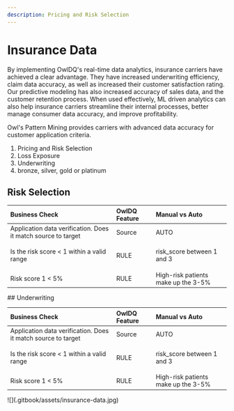 ```yaml
---
description: Pricing and Risk Selection
---
```


# Insurance Data

By implementing OwlDQ's real-time data analytics, insurance carriers have achieved a clear advantage. They have increased underwriting efficiency, claim data accuracy, as well as increased their customer satisfaction rating. Our predictive modeling has also increased accuracy of sales data, and the customer retention process.  When used effectively, ML driven analytics can also help insurance carriers streamline their internal processes, better manage consumer data accuracy, and improve profitability. 

Owl's Pattern Mining provides carriers with advanced data accuracy for customer application criteria.

1. Pricing and Risk Selection
2. Loss Exposure
3. Underwriting
4.  bronze, silver, gold or platinum

## Risk Selection

<table>
  <thead>
    <tr>
      <th style="text-align:left">Business Check</th>
      <th style="text-align:left">OwlDQ Feature</th>
      <th style="text-align:left">Manual vs Auto</th>
    </tr>
  </thead>
  <tbody>
    <tr>
      <td style="text-align:left">Application data verification. Does it match source to target</td>
      <td
      style="text-align:left">Source</td>
        <td style="text-align:left">AUTO</td>
    </tr>
    <tr>
      <td style="text-align:left">
        <p>Is the risk score &lt; 1 within a valid range</p>
        <p></p>
      </td>
      <td style="text-align:left">RULE</td>
      <td style="text-align:left">risk_score between 1 and 3</td>
    </tr>
    <tr>
      <td style="text-align:left">Risk score 1 &lt; 5%</td>
      <td style="text-align:left">RULE</td>
      <td style="text-align:left">High-risk patients make up the 3-5%</td>
    </tr>
  </tbody>
</table>## Underwriting

<table>
  <thead>
    <tr>
      <th style="text-align:left">Business Check</th>
      <th style="text-align:left">OwlDQ Feature</th>
      <th style="text-align:left">Manual vs Auto</th>
    </tr>
  </thead>
  <tbody>
    <tr>
      <td style="text-align:left">Application data verification. Does it match source to target</td>
      <td
      style="text-align:left">Source</td>
        <td style="text-align:left">AUTO</td>
    </tr>
    <tr>
      <td style="text-align:left">
        <p>Is the risk score &lt; 1 within a valid range</p>
        <p></p>
      </td>
      <td style="text-align:left">RULE</td>
      <td style="text-align:left">risk_score between 1 and 3</td>
    </tr>
    <tr>
      <td style="text-align:left">Risk score 1 &lt; 5%</td>
      <td style="text-align:left">RULE</td>
      <td style="text-align:left">High-risk patients make up the 3-5%</td>
    </tr>
  </tbody>
</table>![](.gitbook/assets/insurance-data.jpg)





